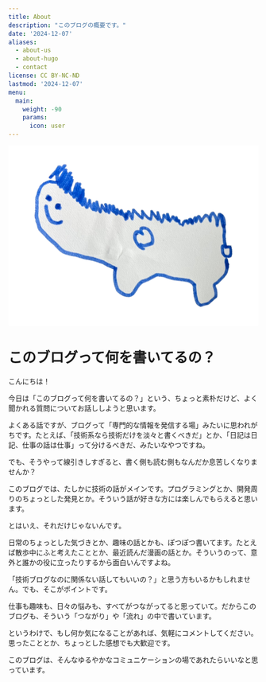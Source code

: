```yaml
---
title: About
description: "このブログの概要です。"
date: '2024-12-07'
aliases:
  - about-us
  - about-hugo
  - contact
license: CC BY-NC-ND
lastmod: '2024-12-07'
menu:
  main:
    weight: -90
    params:
      icon: user
---
```


![](img_1.png)

# このブログって何を書いてるの？

こんにちは！

今日は「このブログって何を書いてるの？」という、ちょっと素朴だけど、よく聞かれる質問についてお話ししようと思います。

よくある話ですが、ブログって「専門的な情報を発信する場」みたいに思われがちです。たとえば、「技術系なら技術だけを淡々と書くべきだ」とか、「日記は日記、仕事の話は仕事」って分けるべきだ、みたいなやつですね。

でも、そうやって線引きしすぎると、書く側も読む側もなんだか息苦しくなりませんか？

このブログでは、たしかに技術の話がメインです。プログラミングとか、開発周りのちょっとした発見とか。そういう話が好きな方には楽しんでもらえると思います。

とはいえ、それだけじゃないんです。

日常のちょっとした気づきとか、趣味の話とかも、ぽつぽつ書いてます。たとえば散歩中にふと考えたこととか、最近読んだ漫画の話とか。そういうのって、意外と誰かの役に立ったりするから面白いんですよね。

「技術ブログなのに関係ない話してもいいの？」と思う方もいるかもしれません。でも、そこがポイントです。

仕事も趣味も、日々の悩みも、すべてがつながってると思っていて。だからこのブログも、そういう「つながり」や「流れ」の中で書いています。

というわけで、もし何か気になることがあれば、気軽にコメントしてください。思ったこととか、ちょっとした感想でも大歓迎です。

このブログは、そんなゆるやかなコミュニケーションの場であれたらいいなと思っています。